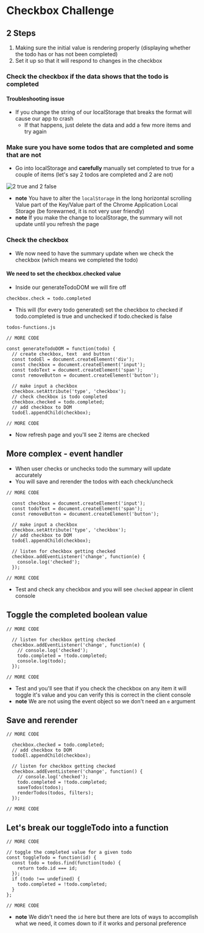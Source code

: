 # Checkbox Challenge
## 2 Steps
1. Making sure the initial value is rendering properly (displaying whether the todo has or has not been completed)
2. Set it up so that it will respond to changes in the checkbox

### Check the checkbox if the data shows that the todo is completed
#### Troubleshooting issue
* If you change the string of our localStorage that breaks the format will cause our app to crash
    - If that happens, just delete the data and add a few more items and try again

### Make sure you have some todos that are completed and some that are not
* Go into localStorage and **carefully** manually set completed to true for a couple of items (let's say 2 todos are completed and 2 are not)

![2 true and 2 false](https://i.imgur.com/XD8SDgs.png)

* **note** You have to alter the `localStorage` in the long horizontal scrolling Value part of the Key/Value part of the Chrome Application Local Storage (be forewarned, it is not very user friendly)
* **note** If you make the change to localStorage, the summary will not update until you refresh the page

### Check the checkbox 
* We now need to have the summary update when we check the checkbox (which means we completed the todo)

#### We need to set the checkbox.checked value
* Inside our generateTodoDOM we will fire off

`checkbox.check = todo.completed`

* This will (for every todo generated) set the checkbox to checked if todo.completed is true and unchecked if todo.checked is false

`todos-functions.js`

```
// MORE CODE

const generateTodoDOM = function(todo) {
  // create checkbox, text  and button
  const todoEl = document.createElement('div');
  const checkbox = document.createElement('input');
  const todoText = document.createElement('span');
  const removeButton = document.createElement('button');

  // make input a checkbox
  checkbox.setAttribute('type', 'checkbox');
  // check checkbox is todo completed
  checkbox.checked = todo.completed;
  // add checkbox to DOM
  todoEl.appendChild(checkbox);

// MORE CODE
```

* Now refresh page and you'll see 2 items are checked

## More complex - event handler
* When user checks or unchecks todo the summary will update accurately
* You will save and rerender the todos with each check/uncheck

```
// MORE CODE

  const checkbox = document.createElement('input');
  const todoText = document.createElement('span');
  const removeButton = document.createElement('button');

  // make input a checkbox
  checkbox.setAttribute('type', 'checkbox');
  // add checkbox to DOM
  todoEl.appendChild(checkbox);

  // listen for checkbox getting checked
  checkbox.addEventListener('change', function(e) {
    console.log('checked');
  });

// MORE CODE
```

* Test and check any checkbox and you will see `checked` appear in client console

## Toggle the completed boolean value
```
// MORE CODE

  // listen for checkbox getting checked
  checkbox.addEventListener('change', function(e) {
    // console.log('checked');
    todo.completed = !todo.completed;
    console.log(todo);
  });

// MORE CODE
```

* Test and you'll see that if you check the checkbox on any item it will toggle it's value and you can verify this is correct in the client console
* **note** We are not using the event object so we don't need an `e` argument

## Save and rerender
```
// MORE CODE

  checkbox.checked = todo.completed;
  // add checkbox to DOM
  todoEl.appendChild(checkbox);

  // listen for checkbox getting checked
  checkbox.addEventListener('change', function() {
    // console.log('checked');
    todo.completed = !todo.completed;
    saveTodos(todos);
    renderTodos(todos, filters);
  });

// MORE CODE
```

## Let's break our toggleTodo into a function
```
// MORE CODE

// toggle the completed value for a given todo
const toggleTodo = function(id) {
  const todo = todos.find(function(todo) {
    return todo.id === id;
  });
  if (todo !== undefined) {
    todo.completed = !todo.completed;
  }
};

// MORE CODE
```

* **note** We didn't need the `id` here but there are lots of ways to accomplish what we need, it comes down to if it works and personal preference

